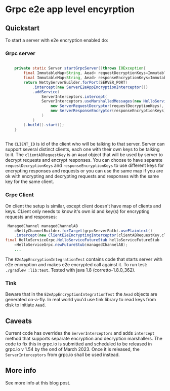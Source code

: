 # Grpc e2e app level encyrption

## Quickstart

To start a server with e2e encryption enabled do:

### Grpc server

```java

    private static Server startGrpcServer()throws IOException{
        final ImmutableMap<String, Aead> requestDecryptionKeys=ImmutableMap.of(CLIENT_ID_A,clientABRequestKey);
        final ImmutableMap<String, Aead> responseEncryptionKeys=ImmutableMap.of(CLIENT_ID_A,clientABResponseKey);
        return NettyServerBuilder.forPort(SERVER_PORT)
            .intercept(new ServerE2eAppEncryptionInterceptor())
            .addService(
                ServerInterceptors.intercept(
                ServerInterceptors.useMarshalledMessages(new HelloServiceGrpcImpl().bindService(),
                    new ServerRequestDecryptor(requestDecryptionKeys),
                    new ServerResponseEncryptor(responseEncryptionKeys)
                )
            )
        ).build().start();
    }
    
```

The `CLIENT_ID` is id of the client who will be talking to that server. Server can support several distinct clients,
each one with their own keys to be talking to it.
The `clientABRequestKey` is an `Aead` object that will be used by server to decrypt requests and encrypt responses. You
can choose to have separate `requestDecryptionKeys` and `responseEncryptionKeys` to use different keys for encrypting
responses and requests or you can use the same map if you are ok with encrypting and decrypting requests and responses
with the same key for the same client.

### Grpc Client

On client the setup is similar, except client doesn't have map of clients and keys. CLient only needs to know it's own
id and key(s) for encrypting requests and responses:

```java
 ManagedChannel managedChannelAB
    =NettyChannelBuilder.forTarget(grpcServerPath).usePlaintext()
    .intercept(new ClientE2eEncryptingInterceptor(clientABRequestKey,clientABResponseKey,CLIENT_ID_A)).build();
final HelloServiceGrpc.HelloServiceFutureStub helloServiceFutureStub
    =HelloServiceGrpc.newFutureStub(managedChannelAB);
    ...
```

The `E2eAppEncryptionIntegrationTest` contains code that starts server with e2e encryption and makes e2e encrypted call
against it.
To run test: `./gradlew :lib:test`. Tested with java 1.8 (corretto-1.8.0_362).

### Tink

Beware that in the `E2eAppEncryptionIntegrationTest` the `Aead` objects are generated on-a-fly. In real world you'd use
tink library to read keys from disk to initiate `Aead`.

## Caveats

Current code has overrides the `ServerInterceptors` and adds `intercept` method that supports separate encryption and
decryption marshallers.
The code to fix this in grpc.io is submitted and scheduled to be released in grpc.io v 1.54 by the ond of March 2023.
Once it is released, the `ServerInterceptors` from grpc.io shall be used instead.

## More info

See more info at this blog post.
